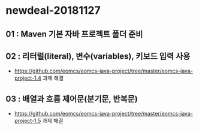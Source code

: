 # newdeal-20181127

## 01 : Maven 기본 자바 프로젝트 폴더 준비
## 02 : 리터럴(literal), 변수(variables), 키보드 입력 사용

- https://github.com/eomcs/eomcs-java-project/tree/master/eomcs-java-project-1.4 과제 해결

## 03 : 배열과 흐름 제어문(분기문, 반복문)
- https://github.com/eomcs/eomcs-java-project/tree/master/eomcs-java-project-1.5 과제 해결